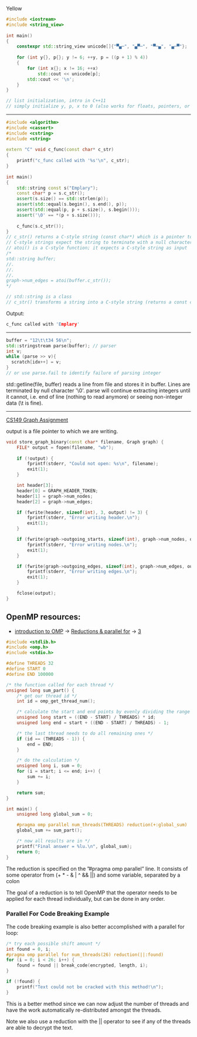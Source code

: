 Yellow
```cpp
#include <iostream>
#include <string_view>
 
int main()
{
    constexpr std::string_view unicode[]{"▀▄─", "▄▀─", "▀─▄", "▄─▀"};
 
    for (int y{}, p{}; y != 6; ++y, p = ((p + 1) % 4))
    {
        for (int x{}; x != 16; ++x)
            std::cout << unicode[p];
        std::cout << '\n';
    }
}

// list initialization, intro in C++11
// simply initialize y, p, x to 0 (also works for floats, pointers, or even objects (default constructor))
```
------------------------------------------------------------------------------------------
```cpp
#include <algorithm>
#include <cassert>
#include <cstring>
#include <string>
 
extern "C" void c_func(const char* c_str)
{
    printf("c_func called with '%s'\n", c_str);
}
 
int main()
{
    std::string const s("Emplary");
    const char* p = s.c_str();
    assert(s.size() == std::strlen(p));
    assert(std::equal(s.begin(), s.end(), p));
    assert(std::equal(p, p + s.size(), s.begin()));
    assert('\0' == *(p + s.size()));
 
    c_func(s.c_str());
}
// c_str() returns a C-style string (const char*) which is a pointer to a null_terminated character array that represents the content of the std::string
// C-style strings expect the string to terminate with a null character that mark the end of the string
// atoi() is a C-style function; it expects a C-style string as input
/*
std::string buffer;
//.
//.
//.
graph->num_edges = atoi(buffer.c_str());
*/

// std::string is a class
// c_str() transforms a string into a C-style string (returns a const char* pointer to the internal character array of the string ending with '\0') 
```
Output:
```cpp
c_func called with 'Emplary'
```
-----------------------------------------------------------------------------------------------
```cpp
buffer = "12\t\t34 56\n";
std::stringstream parse(buffer); // parser
int v;
while (parse >> v){
  scratch[idx++] = v;
}
// or use parse.fail to identify failure of parsing integer
```
std::getline(file, buffer) reads a line from file and stores it in buffer. Lines are terminated by null character '\0'. parse will continue extracting integers until it cannot, i.e. end of line (nothing to read anymore) or seeing non-integer data (\t is fine).

-----------------------------------------------------------------------------------------------------
[CS149 Graph Assignment](https://github.com/stanford-cs149/biggraphs-ec/blob/main/common/graph.cpp)

output is a file pointer to which we are writing.
```cpp
void store_graph_binary(const char* filename, Graph graph) {
	FILE* output = fopen(filename, "wb");
	
	if (!output) {
		fprintf(stderr, "Could not open: %s\n", filename);
		exit(1);
	}

	int header[3];
	header[0] = GRAPH_HEADER_TOKEN;
	header[1] = graph->num_nodes;
	header[2] = graph->num_edges;

	if (fwrite(header, sizeof(int), 3, output) != 3) {
		fprintf(stderr, "Error writing header.\n");
		exit(1);
	}

	if (fwrite(graph->outgoing_starts, sizeof(int), graph->num_nodes, output) != (size_t)graph->num_nodes) {
		fprintf(stderr, "Error writing nodes.\n");
		exit(1);
	}

	if (fwrite(graph->outgoing_edges, sizeof(int), graph->num_edges, output) != (size_t)graph->num_edges) {
		fprintf(stderr, "Error writing edges.\n");
		exit(1);
	}

	fclose(output);
}
```
## OpenMP resources:

- [introduction to OMP](https://ianfinlayson.net/class/cpsc425/notes/10-openmp) -> [Reductions & parallel for](https://ianfinlayson.net/class/cpsc425/notes/11-parfor) -> [3](http://www.inf.ufsc.br/~bosco.sobral/ensino/ine5645/OpenMP_Dynamic_Scheduling.pdf)

```c
#include <stdlib.h>
#include <omp.h>
#include <stdio.h>

#define THREADS 32
#define START 0
#define END 100000

/* the function called for each thread */
unsigned long sum_part() {
    /* get our thread id */
    int id = omp_get_thread_num();

    /* calculate the start and end points by evenly dividing the range */
    unsigned long start = ((END - START) / THREADS) * id;
    unsigned long end = start + ((END - START) / THREADS) - 1;

    /* the last thread needs to do all remaining ones */
    if (id == (THREADS - 1)) {
        end = END;
    }

    /* do the calculation */
    unsigned long i, sum = 0;
    for (i = start; i <= end; i++) {
        sum += i;
    }

    return sum;
}

int main() {
    unsigned long global_sum = 0;

    #pragma omp parallel num_threads(THREADS) reduction(+:global_sum)
    global_sum += sum_part();

    /* now all results are in */
    printf("Final answer = %lu.\n", global_sum);
    return 0;
}
```

The reduction is specified on the ”#pragma omp parallel” line. It consists of some operator from (+ * - & | ^ && ||) and some variable, separated by a colon

The goal of a reduction is to tell OpenMP that the operator needs to be applied for each thread individually, but can be done in any order.

### Parallel For Code Breaking Example

The code breaking example is also better accomplished with a parallel for loop:
```c
/* try each possible shift amount */
int found = 0, i;
#pragma omp parallel for num_threads(26) reduction(||:found)
for (i = 0; i < 26; i++) {
    found = found || break_code(encrypted, length, i);
}

if (!found) {
    printf("Text could not be cracked with this method!\n");
}
```

This is a better method since we can now adjust the number of threads and have the work automatically re-distributed amongst the threads.

Note we also use a reduction with the || operator to see if any of the threads are able to decrypt the text.
